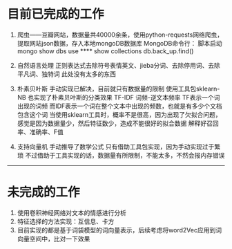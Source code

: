 # 目前已完成的工作
1. 爬虫——豆瓣网站，数据量共40000余条，使用python-requests网络爬虫，提取网站json数据，存入本地mongoDB数据库
MongoDB命令行：
脚本启动 
mongo
show dbs
use ****
show collections
db.back_up.find()

2. 自然语言处理
正则表达式去除符号表情英文、jieba分词、去除停用词、去除平凡词、独特词
此处没有太多的东西

3. 朴素贝叶斯
手动实现已解决，目前就只有数据量的限制
使用工具包sklearn-NB 也实现了朴素贝叶斯的分类效果
TF-IDF 词频-逆文本频率
TF表示一个词出现的词频
而IDF表示一个词在整个文本中出现的频数，也就是有多少个文档包含这个词
当使用sklearn工具时，概率不是很高，因为出现了欠拟合问题，感觉是因为数据量少，然后特征数少，造成不能很好的拟合数据
解释好召回率、准确率、F值

4. 支持向量机
手动推导了数学公式
只有借助工具包实现，因为手动实现过于繁琐
不过借助于工具实现的话，数据量有所限制，不能太多，不然会报内存错误

___

# 未完成的工作
1. 使用卷积神经网络对文本的情感进行分析
2. 特征选择的方法实现：互信息、卡方
3. 目前实现的都是基于词袋模型的词向量表示，后续考虑将word2Vec应用到词向量空间中，比对一下效果